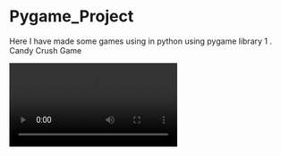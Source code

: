 # Pygame_Project
Here I have made some games using in python using pygame library
 1 . Candy Crush Game

![Game Demo](candy.mp4)
